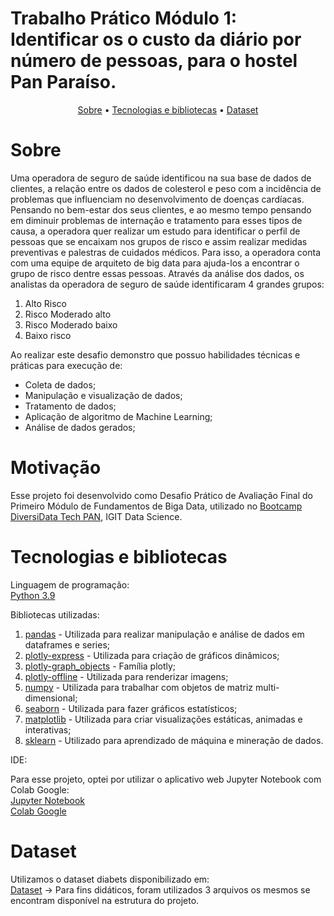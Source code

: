 # Trabalho Prático Módulo 1: Identificar os o custo da diário por número de pessoas, para o hostel **Pan Paraíso**.
<div align="center"> <a href="#Sobre">Sobre</a> • <a href="#Tecnologias-e-bibliotecas">Tecnologias e bibliotecas</a> • <a href="#Dataset">Dataset</a> </div>
  

# Sobre
Uma operadora de seguro de saúde identificou na sua base de dados de clientes, a relação entre os dados de colesterol e peso com a incidência de problemas que influenciam no desenvolvimento de doenças cardíacas. Pensando no bem-estar dos seus clientes, e ao mesmo tempo pensando em diminuir problemas de internação e tratamento para esses tipos de causa, a operadora quer realizar um estudo para identificar o perfil de pessoas que se encaixam nos grupos de risco e assim realizar medidas preventivas e palestras de cuidados médicos.
Para isso, a operadora conta com uma equipe de arquiteto de big data para ajuda-los a encontrar o grupo de risco dentre essas pessoas.
Através da análise dos dados, os analistas da operadora de seguro de saúde identificaram 4 grandes grupos:

1. Alto Risco
2. Risco Moderado alto
3. Risco Moderado baixo
4. Baixo risco


Ao realizar este desafio demonstro que possuo habilidades técnicas e práticas para execução de:
- Coleta de dados;
- Manipulação e visualização de dados;
- Tratamento de dados;
- Aplicação de algoritmo de Machine Learning;
- Análise de dados gerados;

# Motivação
Esse projeto foi desenvolvido como Desafio Prático de Avaliação Final do Primeiro Módulo de Fundamentos de Biga Data, utilizado no [Bootcamp DiversiData Tech PAN](https://www.igti.com.br/bootcamp/diversidata-tech-pan), IGIT Data Science.

# Tecnologias e bibliotecas
Linguagem de programação:</br>
[Python 3.9](https://www.python.org/)

Bibliotecas utilizadas:

1. [pandas](https://pandas.pydata.org/docs/index.html) - Utilizada para realizar manipulação e análise de dados em dataframes e series;
2. [plotly-express](https://pypi.org/project/plotly-express/) - Utilizada para criação de gráficos dinâmicos;
3. [plotly-graph_objects](https://plotly.com/python/graph-objects/) - Família plotly;
4. [plotly-offline](https://plotly.com/python/renderers/) - Utilizada para renderizar imagens;
5. [numpy](https://pypi.org/project/numpy/) - Utilizada para trabalhar com objetos de matriz multi-dimensional;
6. [seaborn](https://pypi.org/project/seaborn/) - Utilizada para fazer gráficos estatísticos;
7. [matplotlib](https://pypi.org/project/matplotlib/) - Utilizada para criar visualizações estáticas, animadas e interativas;
8. [sklearn](https://pypi.org/project/sklearn/) - Utilizado para aprendizado de máquina e mineração de dados.

IDE:

Para esse projeto, optei por utilizar o aplicativo web Jupyter Notebook com Colab Google:</br>
[Jupyter Notebook](https://jupyter.org/)</br>
[Colab Google](https://colab.research.google.com/)

# Dataset
Utilizamos o dataset diabets disponibilizado em:</br>
[Dataset](#) → Para fins didáticos, foram utilizados 3 arquivos os mesmos se encontram disponível na estrutura do projeto.
